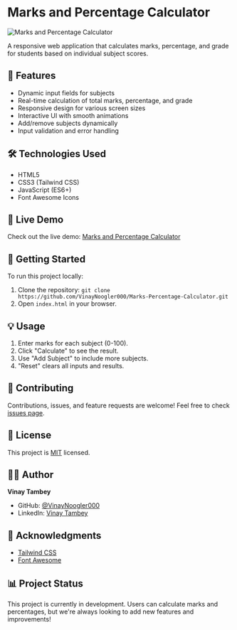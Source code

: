 # Marks and Percentage Calculator

![Marks and Percentage Calculator](https://i.postimg.cc/zGXdRM0J/Marks-Calculator.png)

A responsive web application that calculates marks, percentage, and grade for students based on individual subject scores.

## 🌟 Features

- Dynamic input fields for subjects
- Real-time calculation of total marks, percentage, and grade
- Responsive design for various screen sizes
- Interactive UI with smooth animations
- Add/remove subjects dynamically
- Input validation and error handling

## 🛠️ Technologies Used

- HTML5
- CSS3 (Tailwind CSS)
- JavaScript (ES6+)
- Font Awesome Icons

## 🚀 Live Demo

Check out the live demo: [Marks and Percentage Calculator](https://marks-and-percentage-calculator-by-vt.b-cdn.net/)

## 🏁 Getting Started

To run this project locally:

1. Clone the repository: `git clone https://github.com/VinayNoogler000/Marks-Percentage-Calculator.git`
2. Open `index.html` in your browser.

## 💡 Usage

1. Enter marks for each subject (0-100).
2. Click "Calculate" to see the result.
3. Use "Add Subject" to include more subjects.
4. "Reset" clears all inputs and results.

## 🤝 Contributing

Contributions, issues, and feature requests are welcome! Feel free to check [issues page](https://github.com/VinayNoogler000/Marks-Percentage-Calculator/issues).

## 📝 License

This project is [MIT](https://choosealicense.com/licenses/mit/) licensed.

## 👨‍💻 Author

**Vinay Tambey**

- GitHub: [@VinayNoogler000](https://github.com/VinayNoogler000)
- LinkedIn: [Vinay Tambey](https://www.linkedin.com/in/vinay-tambey)

## 🙏 Acknowledgments

- [Tailwind CSS](https://tailwindcss.com/)
- [Font Awesome](https://fontawesome.com/)

## 📊 Project Status

This project is currently in development. Users can calculate marks and percentages, but we're always looking to add new features and improvements!
